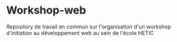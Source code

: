# Workshop-web
Repository de travail en commun sur l'organisation d'un workshop d'initiation au développement web au sein de l'école HETIC 
